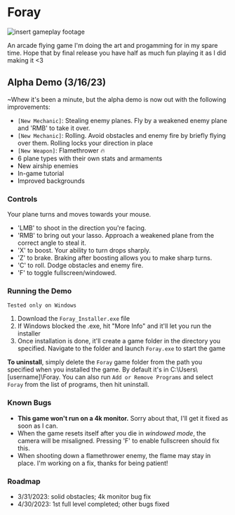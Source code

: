 # Foray
![insert gameplay footage](tech_demo.gif)
  
An arcade flying game I'm doing the art and progamming for in my spare time. Hope that by final release you have half as much fun playing it as I did making it <3
  
## Alpha Demo (3/16/23)
~Whew it's been a minute, but the alpha demo is now out with the following improvements:  
* `[New Mechanic]`: Stealing enemy planes. Fly by a weakened enemy plane and 'RMB' to take it over.
* `[New Mechanic]`: Rolling. Avoid obstacles and enemy fire by briefly flying over them. Rolling locks your direction in place
* `[New Weapon]`: Flamethrower 🔥
* 6 plane types with their own stats and armaments
* New airship enemies
* In-game tutorial
* Improved backgrounds
  
### Controls
Your plane turns and moves towards your mouse.  
* 'LMB' to shoot in the direction you're facing.
* 'RMB' to bring out your lasso. Approach a weakened plane from the correct angle to steal it.
* 'X' to boost. Your ability to turn drops sharply.
* 'Z' to brake. Braking after boosting allows you to make sharp turns.
* 'C' to roll. Dodge obstacles and enemy fire.
* 'F' to toggle fullscreen/windowed.
  
### Running the Demo
`Tested only on Windows` 
1. Download the `Foray_Installer.exe` file
2. If Windows blocked the .exe, hit "More Info" and it'll let you run the installer
3. Once installation is done, it'll create a game folder in the directory you specified. Navigate to the folder and launch `Foray.exe` to start the game
  
__To uninstall__, simply delete the `Foray` game folder from the path you specified when you installed the game. By default it's in C:\Users\\[username]\Foray. You can also run `Add or Remove Programs` and select `Foray` from the list of programs, then hit uninstall.
  
### Known Bugs
* **This game won't run on a 4k monitor.** Sorry about that, I'll get it fixed as soon as I can.
* When the game resets itself after you die in *windowed mode*, the camera will be misaligned. Pressing 'F' to enable fullscreen should fix this.
* When shooting down a flamethrower enemy, the flame may stay in place. I'm working on a fix, thanks for being patient!

### Roadmap
* 3/31/2023: solid obstacles; 4k monitor bug fix
* 4/30/2023: 1st full level completed; other bugs fixed